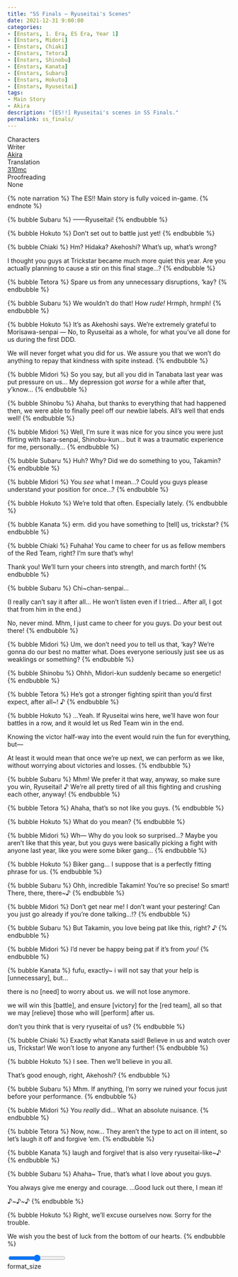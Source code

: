 ```yaml
---
title: "SS Finals – Ryuseitai's Scenes"
date: 2021-12-31 9:00:00
categories:
- [Enstars, 1. Era, ES Era, Year 1]
- [Enstars, Midori]
- [Enstars, Chiaki]
- [Enstars, Tetora]
- [Enstars, Shinobu]
- [Enstars, Kanata]
- [Enstars, Subaru]
- [Enstars, Hokuto]
- [Enstars, Ryuseitai]
tags:
- Main Story
- Akira
description: "[ES!!] Ryuseitai's scenes in SS Finals."
permalink: ss_finals/
---
```

<div class="three-wrapper" style="--storyColor:#5ac189;--storyColor-rgb:90,193,137;--storyColor-h:147.4;--storyColor-s:45.4%;--storyColor-l:55.5%;">
    <div class="info-area">
        <div class="info">
            <div class="info-item characters">
                <div class="label">
                    Characters
                </div>
                <div class="value">
								<a href="/categories/Enstars/Chiaki" character="Chiaki"></a>
		            <a href="/categories/Enstars/Midori" character="Midori"></a>
		            <a href="/categories/Enstars/Tetora" character="Tetora"></a>
		            <a href="/categories/Enstars/Shinobu" character="Shinobu"></a>
                <a href="/categories/Enstars/Kanata" character="Kanata"></a>
                <a href="/categories/Enstars/Hokuto" character="Hokuto"></a>
                <a href="/categories/Enstars/Subaru" character="Subaru"></a>
                </div>
            </div>
            <div class="info-item one">
                <div class="label">
                    Writer
                </div>
                <div class="value">
                    <a href="/tags/Akira/">Akira</a>
                </div>
            </div>
            <div class="info-item two">
                <div class="label">
                    Translation
                </div>
                <div class="value">
                    <a href="/about">310mc</a>
                </div>
            </div>
            <div class="info-item three">
                <div class="label">
                   Proofreading
                </div>
                <div class="value">
                    None
                </div>
            </div>
        </div>
    </div>
</div>

<!-- more -->

{% note narration %}
The ES!! Main story is fully voiced in-game.
{% endnote %}

{% bubble Subaru %}
——Ryuseitai!
{% endbubble %}

{% bubble Hokuto %}
Don’t set out to battle just yet!
{% endbubble %}

{% bubble Chiaki %}
Hm? Hidaka? Akehoshi? What’s up, what’s wrong?

I thought you guys at Trickstar became much more quiet this year. Are you actually planning to cause a stir on this final stage…?
{% endbubble %}

{% bubble Tetora %}
Spare us from any unnecessary disruptions, ‘kay?
{% endbubble %}

{% bubble Subaru %}
We wouldn’t do that! How *rude!* Hrmph, hrmph!
{% endbubble %}

{% bubble Hokuto %}
It’s as Akehoshi says. We’re extremely grateful to Morisawa-senpai — No, to Ryuseitai as a whole, for what you’ve all done for us during the first DDD.

We will never forget what you did for us. We assure you that we won’t do anything to repay that kindness with spite instead.
{% endbubble %}

{% bubble Midori %}
So you say, but all you did in Tanabata last year was put pressure on us… My depression got <em>worse</em> for a while after that, y’know…
{% endbubble %}

{% bubble Shinobu %}
Ahaha, but thanks to everything that had happened then, we were able to finally peel off our newbie labels. All’s well that ends well!
{% endbubble %}

{% bubble Midori %}
Well, I’m sure it was nice for you since you were just flirting with Isara-senpai, Shinobu-kun… but it was a traumatic experience for me, personally…
{% endbubble %}

{% bubble Subaru %}
Huh? Why? Did we do something to you, Takamin?
{% endbubble %}

{% bubble Midori %}
You <em>see</em> what I mean…? Could you guys please understand your position for once…?
{% endbubble %}

{% bubble Hokuto %}
We’re told that often. Especially lately.
{% endbubble %}

{% bubble Kanata %}
erm. did you have something to [tell] us, trickstar?
{% endbubble %}

{% bubble Chiaki %}
Fuhaha! You came to cheer for us as fellow members of the Red Team, right? I’m sure that’s why!

Thank you! We’ll turn your cheers into strength, and march forth!
{% endbubble %}

{% bubble Subaru %}
Chi~chan-senpai…

(I really can’t say it after all… He won’t listen even if I tried… After all, I got that from him in the end.)

No, never mind. Mhm, I just came to cheer for you guys. Do your best out there!
{% endbubble %}

{% bubble Midori %}
Um, we don’t need <em>you</em> to tell us that, ‘kay? We’re gonna do our best no matter what. Does everyone seriously just see us as weaklings or something?
{% endbubble %}

{% bubble Shinobu %}
Ohhh, Midori-kun suddenly became so energetic!
{% endbubble %}

{% bubble Tetora %}
He’s got a stronger fighting spirit than you’d first expect, after all~! ♪
{% endbubble %}

{% bubble Hokuto %}
…Yeah. If Ryuseitai wins here, we’ll have won four battles in a row, and it would let us Red Team win in the end.

Knowing the victor half-way into the event would ruin the fun for everything, but—

At least it would mean that once we’re up next, we can perform as we like, without worrying about victories and losses.
{% endbubble %}

{% bubble Subaru %}
Mhm! We prefer it that way, anyway, so make sure you win, Ryuseitai! ♪ We’re all pretty tired of all this fighting and crushing each other, anyway!
{% endbubble %}

{% bubble Tetora %}
Ahaha, that’s so not like you guys.
{% endbubble %}

{% bubble Hokuto %}
What do you mean?
{% endbubble %}

{% bubble Midori %}
Wh— Why do you look so surprised…? Maybe you aren’t like that this year, but you guys were basically picking a fight with anyone last year, like you were some biker gang…
{% endbubble %}

{% bubble Hokuto %}
Biker gang… I suppose that is a perfectly fitting phrase for us.
{% endbubble %}

{% bubble Subaru %}
Ohh, incredible Takamin! You’re so precise! So smart! There, there, there~♪
{% endbubble %}

{% bubble Midori %}
Don’t get near me! I don’t want your pestering! Can you just go already if you’re done talking…!?
{% endbubble %}

{% bubble Subaru %}
But Takamin, you love being pat like this, right? ♪
{% endbubble %}

{% bubble Midori %}
I’d never be happy being pat if it’s from *you!*
{% endbubble %}

{% bubble Kanata %}
fufu, exactly~ i will not say that your help is [unnecessary], but…

there is no [need] to worry about us. we will not lose anymore.

we will win this [battle], and ensure [victory] for the [red team], all so that we may [relieve] those who will [perform] after us.

don’t you think that is very ryuseitai of us?
{% endbubble %}

{% bubble Chiaki %}
Exactly what Kanata said! Believe in us and watch over us, Trickstar! We won’t lose to anyone any further!
{% endbubble %}

{% bubble Hokuto %}
I see. Then we’ll believe in you all.

That’s good enough, right, Akehoshi?
{% endbubble %}

{% bubble Subaru %}
Mhm. If anything, I’m sorry we ruined your focus just before your performance.
{% endbubble %}

{% bubble Midori %}
You *really* did… What an absolute nuisance.
{% endbubble %}

{% bubble Tetora %}
Now, now… They aren’t the type to act on ill intent, so let’s laugh it off and forgive ‘em.
{% endbubble %}

{% bubble Kanata %}
laugh and forgive! that is also very ryuseitai-like~♪
{% endbubble %}

{% bubble Subaru %}
Ahaha~ True, that’s what I love about you guys.

You always give me energy and courage.  …Good luck out there, I mean it!

♪\~♪\~♪
{% endbubble %}

{% bubble Hokuto %}
Right, we’ll excuse ourselves now. Sorry for the trouble.

We wish you the best of luck from the bottom of our hearts.
{% endbubble %}

<div class="navigation2">
    <div class="toolbar-wrapper">
        <div class="slider-container">
            <input type="range" min="1" max="5" value="3" class="slider">
        </div>
        <div class="toolbar">
            <a target="_blank" href="/translations/#Index" class="home-button" title="Translations Masterlist"><i class="fa fa-home"></i></a>
            <div class="toolbar__section">
                <a id="sliderDrop">
                    <span class="material-icons-round" title="Text Size">format_size</span>
                </a>
            </div>
            <a href="#top" class="top-arrow" title="Back to Top"><i class="fa fa-arrow-up"></i></a>
        </div>
    </div>
</div>
